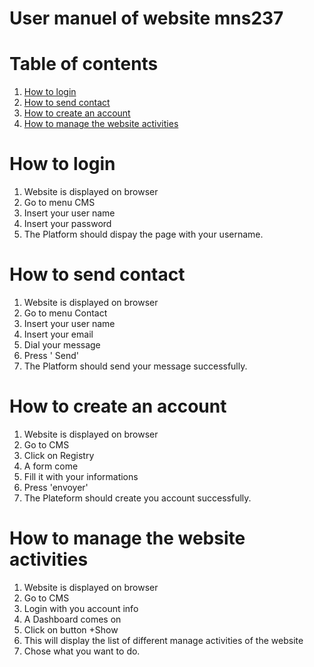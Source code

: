# User manuel of website mns237

# Table of contents

1. [How to login](#how-to-login) 
1. [How to send contact](#how-to-send-contact)
1. [How to create an account](#how-to-create-an-account)
1. [How to manage the website activities](#how-to-manage-the-website-activities)

# How to login
1. Website is displayed on browser
1. Go to menu CMS
1. Insert your user name
1. Insert your password
1. The Platform should dispay the page with your username.

# How to send contact
1. Website is displayed on browser
1. Go to menu Contact
1. Insert your user name
1. Insert your email
1. Dial your message
1. Press ' Send' 
1. The Platform should send your message successfully.

# How to create an account
1. Website is displayed on browser
1. Go to CMS 
1. Click on Registry
1. A form come 
1. Fill it with your informations
1. Press 'envoyer'
1. The Plateform should create you account successfully.

# How to manage the website activities
1. Website is displayed on browser
1. Go to CMS 
1. Login with you account info
1. A Dashboard comes on
1. Click on button +Show
1. This will display the list of different manage activities of the website
1. Chose what you want to do.